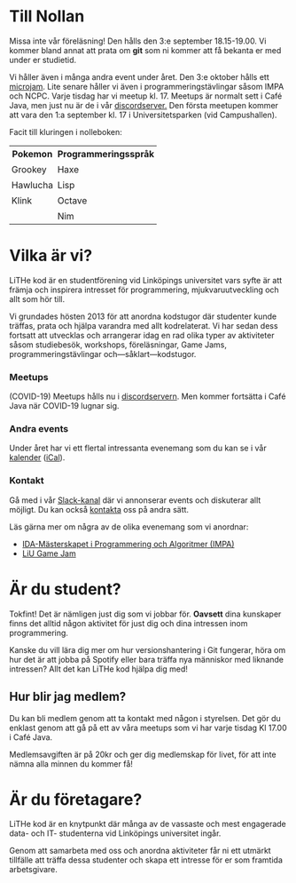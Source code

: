 <div id="important-information">
	<h1>Till Nollan</h1>
	<p>
        Missa inte vår föreläsning! Den hålls den 3:e september 18.15-19.00. Vi
        kommer bland annat att prata om <b>git</b> som ni kommer att få bekanta
        er med under er studietid.
	</p>
    <p>
        Vi håller även i många andra event under året. Den 3:e oktober hålls
        ett <a href="/microjam/se/">microjam</a>. Lite senare håller vi även i
        programmeringstävlingar såsom IMPA och NCPC. Varje tisdag har vi meetup
        kl. 17. Meetups är normalt sett i Café Java, men just nu är de i vår <a
        href="https://discord.gg/UG5YYsN">discordserver.</a> Den första
        meetupen kommer att vara den 1:a september kl. 17 i Universitetsparken
        (vid Campushallen).
    </p>
    <p>
        Facit till kluringen i nolleboken:
        <style>
            table.hidden-table {
                background: var(--primary-color);
                border-spacing: 0px;
            }
            table.hidden-table:hover {
                background: var(--footer-bg-color);
            }
            .hidden-table table, td, th, tr {
                border: 1px solid var(--primary-color);
                border-collapse: collapse;
            }
            .hidden-table td, th {
                padding: 0.25em;
            }
        </style>
        <table class="hidden-table">
            <tr>
                <th>Pokemon</th>
                <th>Programmeringsspråk</th>
            </tr>
            <tr>
                <td>Grookey</td>
                <td>Haxe</td>
            </tr>
            <tr>
                <td>Hawlucha</td>
                <td>Lisp</td>
            </tr>
            <tr>
                <td>Klink</td>
                <td>Octave</td>
            </tr>
            <tr>
                <td></td>
                <td>Nim</td>
            </tr>
        </table>
    </p>
</div>

# Vilka är vi?

LiTHe kod är en studentförening vid Linköpings universitet vars syfte
är att främja och inspirera intresset för programmering,
mjukvaruutveckling och allt som hör till.

Vi grundades hösten 2013 för att anordna kodstugor där studenter kunde träffas,
prata och hjälpa varandra med allt kodrelaterat.
Vi har sedan dess fortsatt att utvecklas och arrangerar
idag en rad olika typer av aktiviteter såsom studiebesök, workshops,
föreläsningar, Game Jams, programmeringstävlingar och—såklart—kodstugor.

<div id="introduction">
	<div class="intro-card">
		<h3>Meetups</h3>
		<i class="symbol fas fa-mug-hot"></i>
		<p>
			(COVID-19) Meetups hålls nu i <a href="https://discord.gg/UG5YYsN">discordservern</a>.
			Men kommer fortsätta i Café Java när COVID-19 lugnar sig.
		</p>
	</div>
	<div class="intro-card">
		<h3>Andra events</h3>
		<i class="symbol fas fa-calendar-day"></i>
		<p>
			Under året har vi ett flertal intressanta evenemang som du kan se i vår <a
			href="https://calendar.google.com/calendar/b/0?cid=bGl0aGVrb2Quc2VfZmE0bXNnbDdxcG1zZG5zNW9jNGZxNDhhZ29AZ3JvdXAuY2FsZW5kYXIuZ29vZ2xlLmNvbQ">kalender</a>
			(<a href="https://calendar.google.com/calendar/ical/lithekod.se_fa4msgl7qpmsdns5oc4fq48ago%40group.calendar.google.com/public/basic.ics">iCal</a>).
		</p>
	</div>
	<div class="intro-card">
		<h3>Kontakt</h3>
		<i class="symbol fab fa-slack"></i>
		<p>
			Gå med i vår <a href="https://lithe-kod.slack.com/">Slack-kanal</a> där vi
			annonserar events och diskuterar allt möjligt.
			Du kan också <a href="/contact/se/">kontakta</a> oss på andra sätt.
		</p>
	</div>
</div>

Läs gärna mer om några av de olika evenemang som vi anordnar:

* [IDA-Mästerskapet i Programmering och Algoritmer (IMPA)](https://www.ida.liu.se/projects/impa/new/)
* [LiU Game Jam](http://liugamejam.se/)

# Är du student?

Tokfint! Det är nämligen just dig som vi jobbar för.
**Oavsett** dina kunskaper finns det alltid någon aktivitet för just dig och
dina intressen inom programmering.

Kanske du vill lära dig mer om hur versionshantering i Git fungerar, höra om hur det är att jobba på Spotify eller bara träffa nya människor med liknande intressen? Allt det kan LiTHe kod hjälpa dig med!

## Hur blir jag medlem?
Du kan bli medlem genom att ta kontakt med någon i styrelsen.
Det gör du enklast genom att gå på ett av våra meetups som vi har varje tisdag
Kl 17.00 i Café Java.

Medlemsavgiften är på 20kr och ger dig medlemskap för livet, för att inte nämna alla minnen du kommer få!

# Är du företagare?

LiTHe kod är en knytpunkt där många av de vassaste och mest engagerade data- och IT-
studenterna vid Linköpings universitet ingår.

Genom att samarbeta med oss och anordna aktiviteter får ni ett utmärkt tillfälle
att träffa dessa studenter och skapa ett intresse för er som framtida arbetsgivare.
